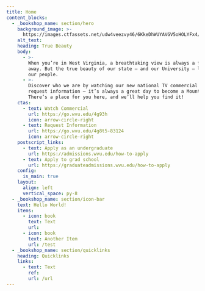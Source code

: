 ```yaml
---
title: Home
content_blocks:
  - _bookshop_name: section/hero
    background_image: >-
      https://images.ctfassets.net/udw4veezvy46/6KkeDhWUYAVGV5oHOLYFx4/a500bff1b955ed44f8647317638ed636/mountaineer-40067-S-BFP-0754-XX-_1_.jpg?w=2200&q=60
    alt_text:
    heading: True Beauty
    body:
      - >-
        When you’re in West Virginia, a breathtaking view is always a few steps
        away. But the true beauty of our state — and our University — lies in
        our people.
      - >-
        Discover who we are by watching our new national TV commercial and then
        request information — it’s always a great day to become a Mountaineer!
        There’s a place for you here, and we’ll help you find it!
    ctas:
      - text: Watch Commercial
        url: https://go.wvu.edu/4g93h
        icon: arrow-circle-right
      - text: Request Information
        url: https://go.wvu.edu/4g8t5-83124
        icon: arrow-circle-right
    postscript_links:
      - text: Apply as an undergraduate
        url: https://admissions.wvu.edu/how-to-apply
      - text: Apply to grad school
        url: https://graduateadmissions.wvu.edu/how-to-apply
    config:
      is_main: true
    layout:
      align: left
      vertical_space: py-8
  - _bookshop_name: section/icon-bar
    text: Hello World!
    items:
      - icon: book
        text: Text
        url:
      - icon: book
        text: Another Item
        url: /test
  - _bookshop_name: section/quicklinks
    heading: Quicklinks
    links:
      - text: Text
        ref:
        url: /url
---
```

